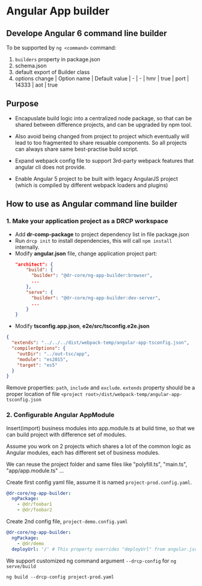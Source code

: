 # Angular App builder

## Develope Angular 6 command line builder
To be supported by `ng <command>` command:
1. `builders` property in package.json
2. schema.json
3. default export of Builder class
4. options change
    | Option name | Default value
    | - | -
    | hmr | true
    | port | 14333
    | aot | true

## Purpose
- Encapuslate build logic into a centralized node package, so that can be shared between difference projects, and can be upgraded by npm tool. 

- Also avoid being changed from project to project which eventually will lead to too fragmented to share resuable components. So all projects can always share same best-practise build script.

- Expand webpack config file to support 3rd-party webpack features that angular cli does not provide.

- Enable Angular 5 project to be built with legacy AngularJS project (which is compiled by different webpack loaders and plugins)

## How to use as Angular command line builder
### 1. Make your application project as a DRCP workspace
- Add **dr-comp-package** to project dependency list in file package.json
- Run `drcp init` to install dependencies, this will call `npm install` internally.
- Modify **angular.json** file, change application project part:
    ```json
    "architect": {
        "build": {
          "builder": "@dr-core/ng-app-builder:browser",
          ...
        },
        "serve": {
          "builder": "@dr-core/ng-app-builder:dev-server",
          ...
        }
    }
    ```
- Modify **tsconfig.app.json**, **e2e/src/tsconfig.e2e.json**
```json
{
  "extends": "../../../dist/webpack-temp/angular-app-tsconfig.json",
  "compilerOptions": {
    "outDir": "../out-tsc/app",
    "module": "es2015",
    "target": "es5"
  }
}
```
Remove properties: `path`, `include` and `exclude`.
`extends` property should be a proper location of file `<project root>/dist/webpack-temp/angular-app-tsconfig.json`

### 2. Configurable Angular AppModule
Insert(import) business modules into app.module.ts at build time, so that we can build project with difference set of modules.

Assume you work on 2 projects which shares a lot of the common logic as Angular modules, each has different set of business modules.

We can reuse the project folder and same files like "polyfill.ts", "main.ts", "app/app.module.ts" ...

Create first config yaml file, assume it is named `project-prod.config.yaml`.
```yaml
@dr-core/ng-app-builder:
  ngPackage:
    - @dr/foobar1
    - @dr/foobar2
```

Create 2nd config file, `project-demo.config.yaml`
```yaml
@dr-core/ng-app-builder:
  ngPackage:
    - @dr/demo
  deployUrl: '/' # This property overrides "deployUrl" from angular.json
```

We support customized ng command argument `--drcp-config` for `ng serve/build`
```shell
ng build --drcp-config project-prod.yaml
```

